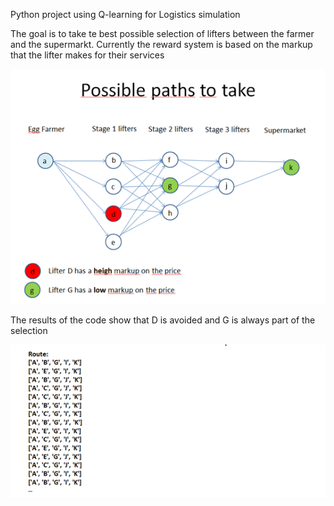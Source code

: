 Python project using Q-learning for Logistics simulation
 
The goal is to take te best possible selection of lifters between the farmer and the supermarkt. Currently the reward system is based on the markup that the lifter makes for their services

![Screenshot](https://github.com/fuzzballb/python-Qlearning-Logistics/blob/master/Screenshot.PNG)

The results of the code show that D is avoided and G is always part of the selection

![Screenshot](https://github.com/fuzzballb/python-Qlearning-Logistics/blob/master/Screenshots.PNG)
